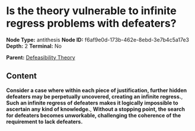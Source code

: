 # Is the theory vulnerable to infinite regress problems with defeaters?

**Node Type:** antithesis
**Node ID:** f6af9e0d-173b-462e-8ebd-3e7b4c5a17e3
**Depth:** 2
**Terminal:** No

**Parent:** [Defeasibility Theory](defeasibility-theory.md)

## Content

**Consider a case where within each piece of justification, further hidden defeaters may be perpetually uncovered, creating an infinite regress.**, **Such an infinite regress of defeaters makes it logically impossible to ascertain any kind of knowledge.**, **Without a stopping point, the search for defeaters becomes unworkable, challenging the coherence of the requirement to lack defeaters.**
